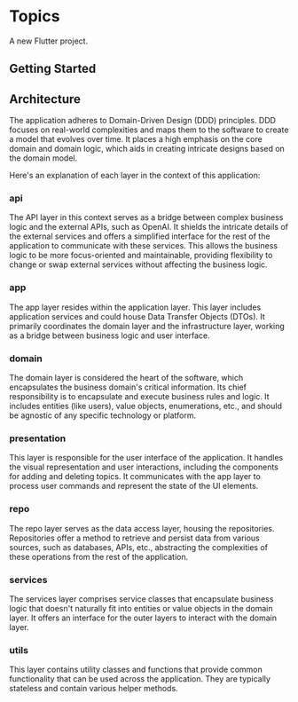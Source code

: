 # Topics

A new Flutter project.

## Getting Started

## Architecture

The application adheres to Domain-Driven Design (DDD) principles. DDD focuses on real-world complexities and maps them to the software to create a model that evolves over time. It places a high emphasis on the core domain and domain logic, which aids in creating intricate designs based on the domain model.

Here's an explanation of each layer in the context of this application:

### api

The API layer in this context serves as a bridge between complex business logic and the external APIs, such as OpenAI. It shields the intricate details of the external services and offers a simplified interface for the rest of the application to communicate with these services. This allows the business logic to be more focus-oriented and maintainable, providing flexibility to change or swap external services without affecting the business logic.

### app

The app layer resides within the application layer. This layer includes application services and could house Data Transfer Objects (DTOs). It primarily coordinates the domain layer and the infrastructure layer, working as a bridge between business logic and user interface.

### domain

The domain layer is considered the heart of the software, which encapsulates the business domain's critical information. Its chief responsibility is to encapsulate and execute business rules and logic. It includes entities (like users), value objects, enumerations, etc., and should be agnostic of any specific technology or platform.

### presentation

This layer is responsible for the user interface of the application. It handles the visual representation and user interactions, including the components for adding and deleting topics. It communicates with the app layer to process user commands and represent the state of the UI elements.

### repo

The repo layer serves as the data access layer, housing the repositories. Repositories offer a method to retrieve and persist data from various sources, such as databases, APIs, etc., abstracting the complexities of these operations from the rest of the application.

### services

The services layer comprises service classes that encapsulate business logic that doesn't naturally fit into entities or value objects in the domain layer. It offers an interface for the outer layers to interact with the domain layer.

### utils

This layer contains utility classes and functions that provide common functionality that can be used across the application. They are typically stateless and contain various helper methods.
